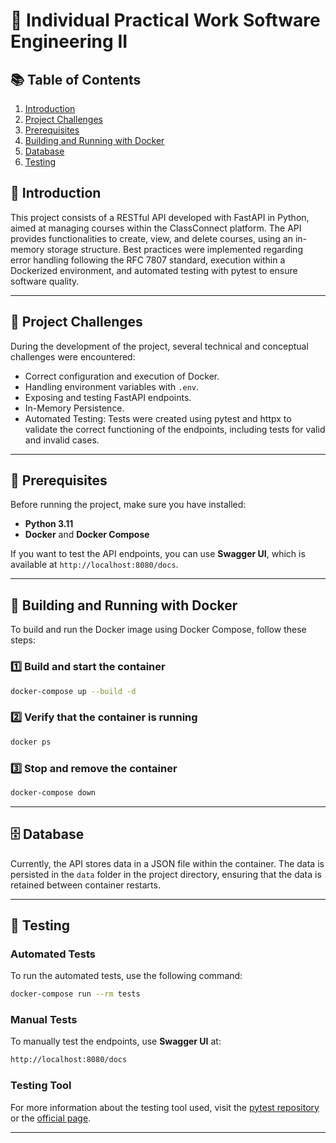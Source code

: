 # 📌 Individual Practical Work Software Engineering II

## 📚 Table of Contents

1. [Introduction](#📖-introduction)
2. [Project Challenges](#🚀-project-challenges)
3. [Prerequisites](#🔧-prerequisites)
4. [Building and Running with Docker](#🐳-building-and-running-with-docker)
5. [Database](#🗄️-database)
6. [Testing](#🧪-testing)

## 📖 Introduction

This project consists of a RESTful API developed with FastAPI in Python, aimed at managing courses within the ClassConnect platform. The API provides functionalities to create, view, and delete courses, using an in-memory storage structure. Best practices were implemented regarding error handling following the RFC 7807 standard, execution within a Dockerized environment, and automated testing with pytest to ensure software quality.

---

## 🚀 Project Challenges

During the development of the project, several technical and conceptual challenges were encountered:

- Correct configuration and execution of Docker.
- Handling environment variables with `.env`.
- Exposing and testing FastAPI endpoints.
- In-Memory Persistence.
- Automated Testing: Tests were created using pytest and httpx to validate the correct functioning of the endpoints, including tests for valid and invalid cases.

---

## 🔧 Prerequisites

Before running the project, make sure you have installed:

- **Python 3.11**
- **Docker** and **Docker Compose**

If you want to test the API endpoints, you can use **Swagger UI**, which is available at `http://localhost:8080/docs`.

---

## 🐳 Building and Running with Docker

To build and run the Docker image using Docker Compose, follow these steps:

### 1️⃣ Build and start the container
```sh
docker-compose up --build -d
```

### 2️⃣ Verify that the container is running
```sh
docker ps
```

### 3️⃣ Stop and remove the container
```sh
docker-compose down
```

---

## 🗄️ Database

Currently, the API stores data in a JSON file within the container. The data is persisted in the `data` folder in the project directory, ensuring that the data is retained between container restarts.

---

## 🧪 Testing

### Automated Tests

To run the automated tests, use the following command:
```sh
docker-compose run --rm tests
```

### Manual Tests

To manually test the endpoints, use **Swagger UI** at:
```sh
http://localhost:8080/docs
```

### Testing Tool

For more information about the testing tool used, visit the [pytest repository](https://github.com/pytest-dev/pytest) or the [official page](https://docs.pytest.org/en/stable/).

---